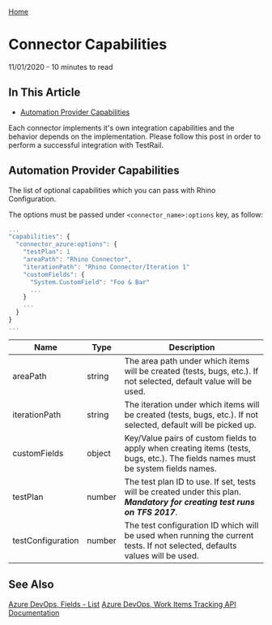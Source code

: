 [Home](../../README.md 'README') 

# Connector Capabilities
11/01/2020 - 10 minutes to read

## In This Article
* [Automation Provider Capabilities](#automation-provider-capabilites)  

Each connector implements it's own integration capabilities and the behavior depends on the implementation. Please follow this post in order to perform a successful integration with TestRail.

## Automation Provider Capabilities
The list of optional capabilities which you can pass with Rhino Configuration.  

The options must be passed under `<connector_name>:options` key, as follow:

```js
...
"capabilities": {
  "connector_azure:options": {
    "testPlan": 1
    "areaPath": "Rhino Connector",
    "iterationPath": "Rhino Connector/Iteration 1"
    "customFields": {
      "System.CustomField": "Foo & Bar"
      ...
    }
    ...
  }
}
...
```  

|Name                |Type   |Description                                                                                                                     |
|--------------------|-------|--------------------------------------------------------------------------------------------------------------------------------|
|areaPath            |string |The area path under which items will be created (tests, bugs, etc.). If not selected, default value will be used.               |
|iterationPath       |string |The iteration under which items will be created (tests, bugs, etc.). If not selected, default will be picked up.                |
|customFields        |object |Key/Value pairs of custom fields to apply when creating items (tests, bugs, etc.). The fields names must be system fields names.|
|testPlan            |number |The test plan ID to use. If set, tests will be created under this plan. _**Mandatory for creating test runs on TFS 2017**_.     |
|testConfiguration   |number |The test configuration ID which will be used when running the current tests. If not selected, defaults values will be used.     |

## See Also
[Azure DevOps, Fields - List](https://docs.microsoft.com/en-us/rest/api/azure/devops/wit/fields/list?view=azure-devops-rest-5.1)
[Azure DevOps, Work Items Tracking API Documentation](https://docs.microsoft.com/en-us/rest/api/azure/devops/wit/?view=azure-devops-rest-5.1)